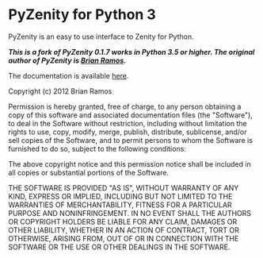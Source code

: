 # PyZenity for Python 3
PyZenity is an easy to use interface to Zenity for Python. 

**_This is a fork of PyZenity 0.1.7 works in Python 3.5 or higher. The original author of PyZenity is [Brian Ramos](http://brianramos.com/?page_id=38)._**

The documentation is available [here](http://brianramos.com/software/PyZenity/docs/).

Copyright (c) 2012 Brian Ramos

Permission is hereby granted, free of charge, to any person obtaining a copy of this software and associated documentation files (the "Software"), to deal in the Software without restriction, including without limitation the rights to use, copy, modify, merge, publish, distribute, sublicense, and/or sell copies of the Software, and to permit persons to whom the Software is furnished to do so, subject to the following conditions:

The above copyright notice and this permission notice shall be included in all copies or substantial portions of the Software.

THE SOFTWARE IS PROVIDED "AS IS", WITHOUT WARRANTY OF ANY KIND, EXPRESS OR IMPLIED, INCLUDING BUT NOT LIMITED TO THE WARRANTIES OF MERCHANTABILITY, FITNESS FOR A PARTICULAR PURPOSE AND NONINFRINGEMENT. IN NO EVENT SHALL THE AUTHORS OR COPYRIGHT HOLDERS BE LIABLE FOR ANY CLAIM, DAMAGES OR OTHER LIABILITY, WHETHER IN AN ACTION OF CONTRACT, TORT OR OTHERWISE, ARISING FROM, OUT OF OR IN CONNECTION WITH THE SOFTWARE OR THE USE OR OTHER DEALINGS IN THE SOFTWARE.
